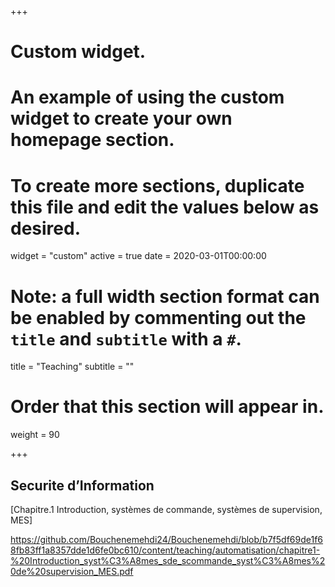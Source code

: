 +++
# Custom widget.
# An example of using the custom widget to create your own homepage section.
# To create more sections, duplicate this file and edit the values below as desired.
widget = "custom"
active = true
date = 2020-03-01T00:00:00

# Note: a full width section format can be enabled by commenting out the `title` and `subtitle` with a `#`.
title = "Teaching"
subtitle = ""

# Order that this section will appear in.
weight = 90

+++
## Securite  d’Information


[Chapitre.1 Introduction, systèmes de commande, systèmes de supervision, MES]

https://github.com/Bouchenemehdi24/Bouchenemehdi/blob/b7f5df69de1f68fb83ff1a8357dde1d6fe0bc610/content/teaching/automatisation/chapitre1-%20Introduction_syst%C3%A8mes_sde_scommande_syst%C3%A8mes%20de%20supervision_MES.pdf


</br>
